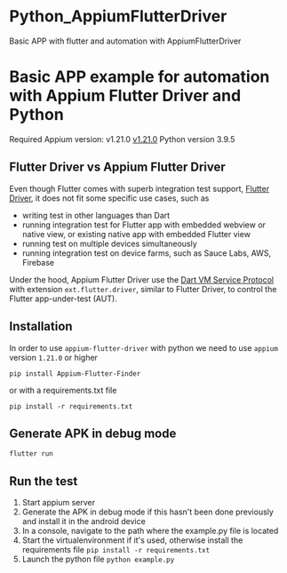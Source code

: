 # Python_AppiumFlutterDriver
Basic APP with flutter and automation with AppiumFlutterDriver

# Basic APP example for automation with Appium Flutter Driver and Python

Required Appium version: v1.21.0 [v1.21.0](https://github.com/appium/appium-desktop/releases/tag/v1.21.0)
Python version 3.9.5

## Flutter Driver vs Appium Flutter Driver
Even though Flutter comes with superb integration test support, [Flutter Driver](https://flutter.dev/docs/cookbook/testing/integration/introduction), it does not fit some specific use cases, such as
- writing test in other languages than Dart
- running integration test for Flutter app with embedded webview or native view, or existing native app with embedded Flutter view
- running test on multiple devices simultaneously
- running integration test on device farms, such as Sauce Labs, AWS, Firebase

Under the hood, Appium Flutter Driver use the [Dart VM Service Protocol](https://github.com/dart-lang/sdk/blob/master/runtime/vm/service/service.md) with extension `ext.flutter.driver`, similar to Flutter Driver, to control the Flutter app-under-test (AUT).

## Installation

In order to use `appium-flutter-driver` with python we need to use `appium` version `1.21.0` or higher

```
pip install Appium-Flutter-Finder
```
or with a requirements.txt file
```
pip install -r requirements.txt
```

## Generate APK in debug mode
```
flutter run
```


## Run the test
1. Start appium server
2. Generate the APK in debug mode if this hasn't been done previously and install it in the android device
3. In a console, navigate to the path where the example.py file is located
4. Start the virtualenvironment if it's used, otherwise install the requirements file `pip install -r requirements.txt`
5. Launch the python file `python example.py`